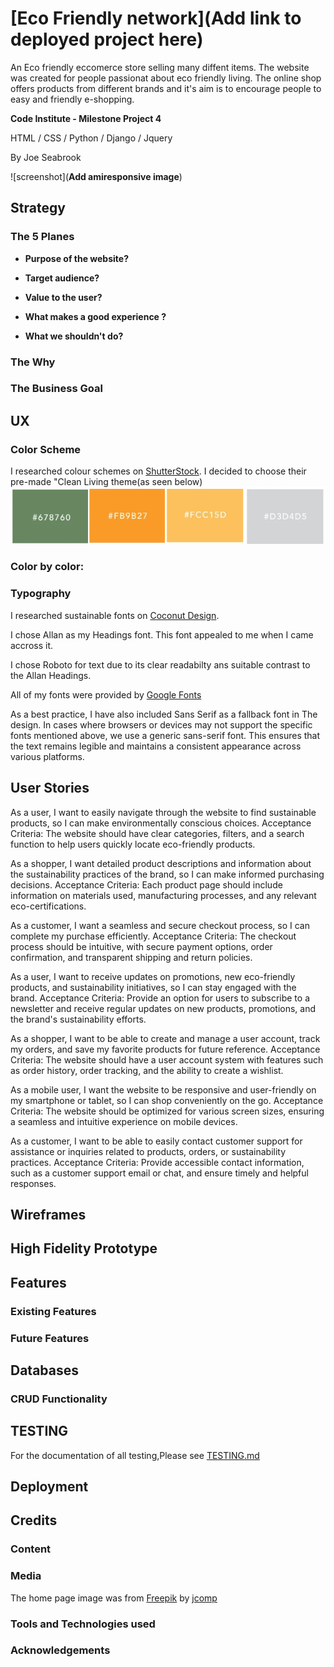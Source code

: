 # [Eco Friendly network](**Add link to deployed project here**)
An Eco friendly eccomerce store selling many diffent items. The website was created for people passionat about eco friendly living. The online shop offers products from different brands and it's aim is to encourage people to easy and friendly e-shopping.

**Code Institute - Milestone Project 4**

HTML / CSS / Python / Django / Jquery

By Joe Seabrook

![screenshot](**Add amiresponsive image**)

## Strategy

### The 5 Planes

- **Purpose of the website?**

- **Target audience?**

- **Value to the user?**

- **What makes a good experience ?**

- **What we shouldn't do?**

### The Why

### The Business Goal

## UX
### Color Scheme
I researched colour schemes on [ShutterStock](https://www.shutterstock.com/blog/sustainable-design-color-palettes). I decided to choose their pre-made "Clean Living theme(as seen below)
![screenshot](documentation/colourscheme.webp)

### Color by color:

### Typography
I researched sustainable fonts on [Coconut Design](https://coconutdesign.eu/sustainable-website-fonts-and-the-proper-use-of-them/).

I chose Allan as my Headings font. This font appealed to me when I came accross it.

I chose Roboto for text due to its clear readabilty ans suitable contrast to the Allan Headings.

All of my fonts were provided by [Google Fonts](https://fonts.google.com/)

As a best practice, I have also included Sans Serif as a fallback font in The design. In cases where browsers or devices may not support the specific fonts mentioned above, we use a generic sans-serif font. This ensures that the text remains legible and maintains a consistent appearance across various platforms.

## User Stories
As a user, I want to easily navigate through the website to find sustainable products, so I can make environmentally conscious choices.
Acceptance Criteria: The website should have clear categories, filters, and a search function to help users quickly locate eco-friendly products.

As a shopper, I want detailed product descriptions and information about the sustainability practices of the brand, so I can make informed purchasing decisions.
Acceptance Criteria: Each product page should include information on materials used, manufacturing processes, and any relevant eco-certifications.

As a customer, I want a seamless and secure checkout process, so I can complete my purchase efficiently.
Acceptance Criteria: The checkout process should be intuitive, with secure payment options, order confirmation, and transparent shipping and return policies.

As a user, I want to receive updates on promotions, new eco-friendly products, and sustainability initiatives, so I can stay engaged with the brand.
Acceptance Criteria: Provide an option for users to subscribe to a newsletter and receive regular updates on new products, promotions, and the brand's sustainability efforts.

As a shopper, I want to be able to create and manage a user account, track my orders, and save my favorite products for future reference.
Acceptance Criteria: The website should have a user account system with features such as order history, order tracking, and the ability to create a wishlist.

As a mobile user, I want the website to be responsive and user-friendly on my smartphone or tablet, so I can shop conveniently on the go.
Acceptance Criteria: The website should be optimized for various screen sizes, ensuring a seamless and intuitive experience on mobile devices.

As a customer, I want to be able to easily contact customer support for assistance or inquiries related to products, orders, or sustainability practices.
Acceptance Criteria: Provide accessible contact information, such as a customer support email or chat, and ensure timely and helpful responses.

## Wireframes

## High Fidelity Prototype

## Features
### Existing Features

### Future Features

## Databases

### CRUD Functionality

## **TESTING**
For the documentation of all testing,Please see [TESTING.md](TESTING.md) 

## Deployment

## Credits
### Content

### Media
The home page image was from [Freepik](https://www.freepik.com/) by [jcomp](https://www.freepik.com/author/jcomp)

### Tools and Technologies used

### Acknowledgements